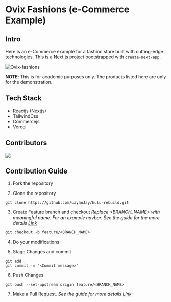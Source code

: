 # Ovix Fashions (e-Commerce Example)

## Intro

Here is an e-Commerce example for a fashion store built with cutting-edge technologies. This is a [Next.js](https://nextjs.org/) project bootstrapped with [`create-next-app`](https://github.com/vercel/next.js/tree/canary/packages/create-next-app).

![Ovix-fashions](https://socialify.git.ci/LayanJay/Ovix-fashions/image?language=1&logo=https%3A%2F%2Fgithub.com%2FLayanJay%2FOvix-fashions%2Fblob%2Fmain%2Fpublic%2Fassets%2Ffavicon.png%3Fraw%3Dtrue&owner=1&pattern=Diagonal%20Stripes&stargazers=1&theme=Dark)

**NOTE**: This is for academic purposes only. The products listed here are only for the demonstration.

## Tech Stack

- Reactjs (Nextjs)
- TailwindCss
- Commercejs
- Vercel

## Contributors

<a href="https://github.com/LayanJay/Ovix-fashions/graphs/contributors">
  <img src="https://contrib.rocks/image?repo=LayanJay/Ovix-fashions" />
</a>

## Contribution Guide

1. Fork the repository

2. Clone the repository

```
git clone https://github.com/LayanJay/hulu-rebuild.git
```

3. Create Feature branch and checkout
   _Replace <BRANCH_NAME> with meaningful name. For an example navbar. See the guide for the more details [Link](https://www.atlassian.com/git/tutorials/comparing-workflows/feature-branch-workflow)_

```
git checkout -b feature/<BRANCH_NAME>
```

4. Do your modifications

5. Stage Changes and commit

```
git add .
git commit -m "<Commit message>"
```

6. Push Changes

```
git push --set-upstream origin feature/<BRANCH_NAME>
```

7. Make a Pull Request.
   _See the guide for more details [Link](https://docs.github.com/en/free-pro-team@latest/github/collaborating-with-issues-and-pull-requests/creating-a-pull-request)_
